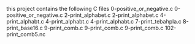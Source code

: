 
this project contains the following C files  0-positive_or_negative.c 0-positive_or_negative.c 2-print_alphabet.c 2-print_alphabet.c 4-print_alphabt.c 4-print_alphabt.c 4-print_alphabt.c 7-print_tebahpla.c 8-print_base16.c 9-print_comb.c 9-print_comb.c 9-print_comb.c 102-print_comb5.nc

